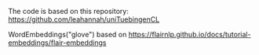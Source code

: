 The code is based on this repository: https://github.com/leahannah/uniTuebingenCL

WordEmbeddings("glove") based on https://flairnlp.github.io/docs/tutorial-embeddings/flair-embeddings

